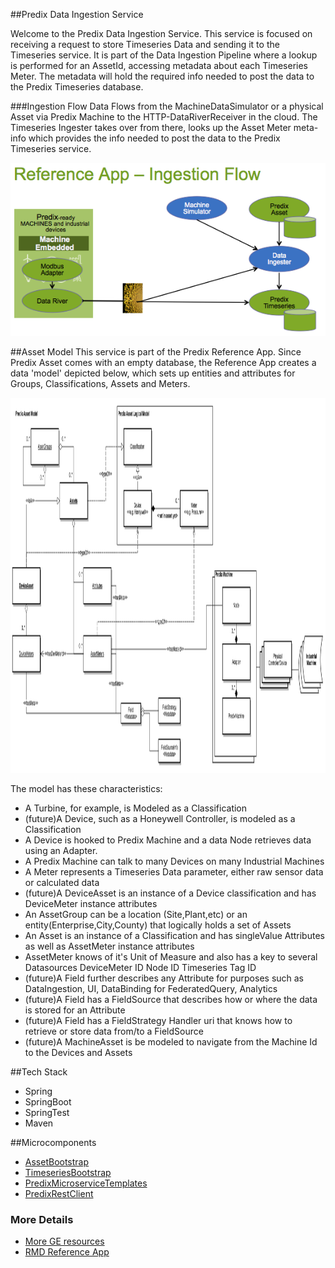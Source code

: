 ##Predix Data Ingestion Service

Welcome to the Predix Data Ingestion Service.  This service is focused on receiving a request to store Timeseries Data and sending it to the Timeseries service.  It is part of the Data Ingestion Pipeline where a lookup is performed for an AssetId, accessing metadata about each Timeseries Meter.  The metadata will hold the required info needed to post the data to the Predix Timeseries database. 

###Ingestion Flow
Data Flows from the MachineDataSimulator or a physical Asset via Predix Machine to the HTTP-DataRiverReceiver in the cloud.  The Timeseries Ingester takes over from there, looks up the Asset Meter meta-info which provides the info needed to post the data to the Predix Timeseries service. 


<img src='images/RefApp-IngestionFlow.png' > 

##Asset Model
This service is part of the Predix Reference App.  Since Predix Asset comes with an empty database, the Reference App creates a data 'model' depicted below, which sets up entities and attributes for Groups, Classifications, Assets and Meters.

<img src=images/AssetModel.png width=1200 height=600>

The model has these characteristics:
- A Turbine, for example,  is Modeled as a Classification
- (future)A Device, such as a Honeywell Controller, is modeled as a Classification
- A Device is hooked to Predix Machine and a data Node retrieves data using an Adapter.  
- A Predix Machine can talk to many Devices on many Industrial Machines
- A Meter represents a Timeseries Data parameter, either raw sensor data or calculated data
- (future)A DeviceAsset is an instance of a Device classification and has DeviceMeter instance attributes
- An AssetGroup can be a location (Site,Plant,etc) or an entity(Enterprise,City,County) that logically holds a set of Assets
- An Asset is an instance of a Classification and has singleValue Attributes as well as AssetMeter instance attributes
- AssetMeter knows of it's Unit of Measure and also has a key to several Datasources
DeviceMeter ID
Node ID
Timeseries Tag ID
- (future)A Field further describes any Attribute for purposes such as DataIngestion, UI, DataBinding for FederatedQuery, Analytics
- (future)A Field has a FieldSource that describes how or where the data is stored for an Attribute
- (future)A Field has a FieldStrategy Handler uri that knows how to retrieve or store data from/to a FieldSource
- (future)A MachineAsset is be modeled to navigate from the Machine Id to the Devices and Assets

##Tech Stack
- Spring
- SpringBoot
- SpringTest
- Maven

##Microcomponents
- [AssetBootstrap](https://github.com/PredixDev/asset-bootstrap)
- [TimeseriesBootstrap](https://github.com/predixdev/timeseries-bootstrap)
- [PredixMicroserviceTemplates](https://github.com/predixdev/predix-microservice-templates)
- [PredixRestClient](https://github.com/predixdev/predix-rest-client)

### More Details
* [More GE resources](https://github.com/PredixDev/predix-rmd-ref-app/blob/master/docs/resources.md)
* [RMD Reference App](http://github.com/predixdev/predix-rmd-ref-app)
